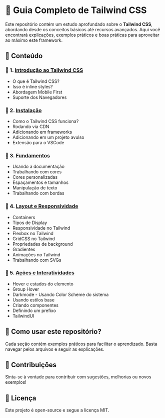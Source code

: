 # 🚀 Guia Completo de Tailwind CSS

Este repositório contém um estudo aprofundado sobre o **Tailwind CSS**, abordando desde os conceitos básicos até recursos avançados. Aqui você encontrará explicações, exemplos práticos e boas práticas para aproveitar ao máximo este framework.

## 📌 Conteúdo

### 🔹 1. [Introdução ao Tailwind CSS](introducao.md)
- O que é Tailwind CSS?
- Isso é inline styles?
- Abordagem Mobile First
- Suporte dos Navegadores

### 🔹 2. [Instalação](instalacao.md)
- Como o Tailwind CSS funciona?
- Rodando via CDN
- Adicionando em frameworks
- Adicionando em um projeto avulso
- Extensão para o VSCode

### 🔹 3. [Fundamentos](fundamentos.md)
- Usando a documentação
- Trabalhando com cores
- Cores personalizadas
- Espaçamentos e tamanhos
- Manipulação de texto
- Trabalhando com bordas

### 🔹 4. [Layout e Responsividade](layout-reponsividade.md)
- Containers
- Tipos de Display
- Responsividade no Tailwind
- Flexbox no Tailwind
- GridCSS no Tailwind
- Propriedades de background
- Gradientes
- Animações no Tailwind
- Trabalhando com SVGs

### 🔹 5. [Ações e Interatividades](acoes-interatividade.md)
- Hover e estados do elemento
- Group Hover
- Darkmode - Usando Color Scheme do sistema
- Usando estilos base
- Criando componentes
- Definindo um prefixo
- TailwindUI

## 📂 Como usar este repositório?
Cada seção contém exemplos práticos para facilitar o aprendizado. Basta navegar pelos arquivos e seguir as explicações.

## 🤝 Contribuições
Sinta-se à vontade para contribuir com sugestões, melhorias ou novos exemplos!

## 📜 Licença
Este projeto é open-source e segue a licença MIT.
